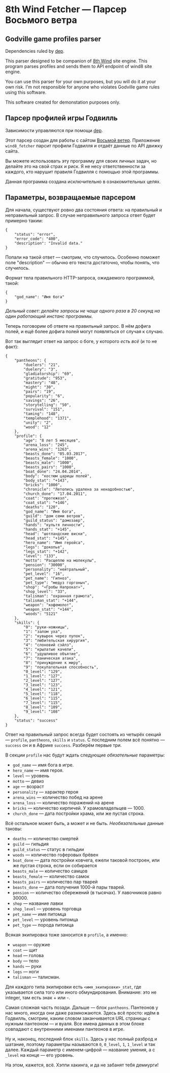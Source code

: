 # 8th Wind Fetcher — Парсер Восьмого ветра

## Godville game profiles parser

Dependencies ruled by [dep](https://github.com/golang/dep).

This parser designed to be companion of [8th Wind](https://wind8.ru) site engine. This program parses profiles and sends them to API endpoint of wind8 site engine.

You can use this parser for your own purposes, but you will do it at your own risk. I'm not responsible for anyone who violates Godville game rules using this software.

This software created for demonstation purposes only.

## Парсер профилей игры Годвилль

Зависимости управляются при помощи [dep](https://github.com/golang/dep).

Этот парсер создан для работы с сайтом [Восьмой ветер](https://wind8.ru). Приложение ``wind8_fetcher`` парсит профили Годвилля и отдаёт данные по API движку сайта.

Вы можете использовать эту программу для своих личных задач, но делайте это на свой страх и риск. Я не несу ответственности за каждого, кто нарушит правиля Годвилля с помощью этой программы.

Данная программа создана исключительно в ознакомительных целях.

## Параметры, возвращаемые парсером

Для начала, существуют ровно два состояния ответа: на правильный и неправильный запрос. В случае неправильного запроса ответ будет примерно таким:

    {
        "status": "error",
        "error_code": "400",
        "description": "Invalid data."
    }

Попали на такой ответ — смотрим, что случилось. Особенно поможет поле "description" — обычно его текста достаточно, чтобы понять, что случилось.

Формат тела правильного HTTP-запроса, ожидаемого программой, такой:

    {
        "god_name": "Имя бога"
    }

_Дельный совет: делайте запросы не чаще одного раза в 20 секунд на один работающий инстанс программы._

Теперь поговорим об ответе на правильный запрос. В нём дофига полей, и ещё более дофига полей могут появляться от случая к случаю.

Вот так выглядит ответ на запрос о боге, у которого _есть всё_ (и то не факт):

    {
        "pantheons": {
            "duelers": "21",
            "duelery": "3",
            "gladiatorship": "69",
            "gratitude": "953",
            "mastery": "48",
            "might": "30",
            "pairs": "19",
            "popularity": "6",
            "savings": "26",
            "storytelling": "50",
            "survival": "151",
            "taming": "148",
            "templehood": "1371",
            "unity": "2",
            "wood": "12"
        },
        "profile": {
            "age": "8 лет 5 месяцев",
            "arena_loss": "245",
            "arena_wins": "1263",
            "beasts_done": "05.03.2017",
            "beasts_female": "1000",
            "beasts_male": "1000",
            "beasts_pairs": "1000",
            "boat_done": "24.04.2014",
            "body": "костюм царицы полей",
            "body_stat": "+143",
            "bricks": "1000",
            "chronicle": "Летопись удалена за ненадобностью",
            "church_done": "17.04.2011",
            "coat": "протежезл",
            "coat_stat": "+146",
            "deaths": "120",
            "god_name": "Имя бога",
            "guild": "дом семи ветров",
            "guild_status": "домозавр",
            "hands": "культя личности",
            "hands_stat": "+145",
            "head": "шотландские виски",
            "head_stat": "+145",
            "hero_name": "Имя геройса",
            "legs": "доколье",
            "legs_stat": "+142",
            "level": "133",
            "motto": "Расщеплю на молекулы",
            "pension": "30000",
            "personality": "нейтральный",
            "pet_level": "16",
            "pet_name": "Гипноз",
            "pet_type": "медуз горгоныч",
            "shop": "«Гробы Напрокат»",
            "shop_level": "33",
            "talisman": "охранная грамота",
            "talisman_stat": "+144",
            "weapon": "кофемолот",
            "weapon_stat": "+144",
            "woods": "5121"
        },
        "skills": {
            "0": "руки-ножницы",
            "1": "залом уха",
            "2": "кувырок через пупок",
            "3": "любительская хирургия",
            "4": "слоновий сэйлз",
            "5": "крылатые качели",
            "6": "удушливое объятие",
            "7": "паническая атака",
            "8": "принуждение к миру",
            "9": "покупательная способность",
            "0_level": "129",
            "1_level": "127",
            "2_level": "127",
            "3_level": "123",
            "4_level": "121",
            "5_level": "118",
            "6_level": "115",
            "7_level": "115",
            "8_level": "109",
            "9_level": "108"
        },
        "status": "success"
    }

Ответ на правильный запрос всегда будет состоять из четырёх секций — ``profile``, ``pantheons``, ``skills`` и ``status``. С последним полем всё понятно — ``success`` он и в Африке ``success``. Разберём первые три.

В секции ``profile`` нас будут ждать следующие _обязательные_ параметры:

* ``god_name`` — имя бога в игре.
* ``hero_name`` — имя героя.
* ``level`` — уровень
* ``motto`` — девиз
* ``age`` — возраст
* ``personality`` — характер героя
* ``arena_wins`` — количество побед на арене
* ``arena_loss`` — количество поражений на арене
* ``bricks`` — количество кирпичей. У храмовладельцев — 1000.
* ``church_done`` — дата постройки храма, или же пустая строка.

Всё остальное может быть, а может и не быть. _Необязательные_ данные таковы:

* ``deaths`` — количество смертей
* ``guild`` — гильдия
* ``guild_status`` — статус в гильдии
* ``woods`` — количество гоферовых брёвен
* ``boat_done`` — дата постройки ковчега, ежели таковой построен, или же пустая строка, если он собирается
* ``beasts_male`` — количество самцов
* ``beasts_female`` — количество самок
* ``beasts_pairs`` — количество пар тварей
* ``beasts_done`` — дата получения 1000-й пары тварей.
* ``pension`` — количество сбережений (в тысячах). У лавочников равно 30000.
* ``shop`` — название лавки
* ``shop_level`` — уровень торговца
* ``pet_name`` — имя питомца
* ``pet_level`` — уровень питомца
* ``pet_type`` — порода питомца

Всякая экипировка тоже заносится в ``profile``, а именно:

* ``weapon`` — оружие
* ``coat`` — щит
* ``head`` — голова
* ``body`` — тело
* ``hands`` — руки
* ``legs`` — ноги
* ``talisman`` — талисман.

Для каждого типа экипировки есть ``<имя_экипировки>_stat``, где указывается сила того или иного обмундирования. Внимание: это не integer, там есть знак + или -.

Самая сложная часть позади. Дальше — блок ``pantheons``. Пантеонов у нас много, иногда они даже размножаются. Здесь всё просто: идём в Годвилль, смотрим, каким словом заканчивается URL страницы с нужным пантеоном — и вуаля. Все имена данных в этом блоке совпадают с внутренними именами пантеонов в игре.

Ну и, наконец, последний блок ``skills``. Здесь у нас полный разброд и шатание, поэтому параметры называются ``0``, ``0_level``, ``1``, ``1_level`` и так далее. Каждый параметр с именем-цифрой — название умения, а с ``_level`` на конце — его уровень.

На этом, кажется, всё. Хэппи хакинга, и да не забанят тебя демиурги!